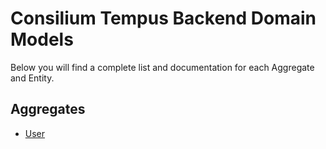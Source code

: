 # Consilium Tempus Backend Domain Models

Below you will find a complete list and documentation for each Aggregate and Entity.

## Aggregates

- [User](domain/Aggregates.User.md)